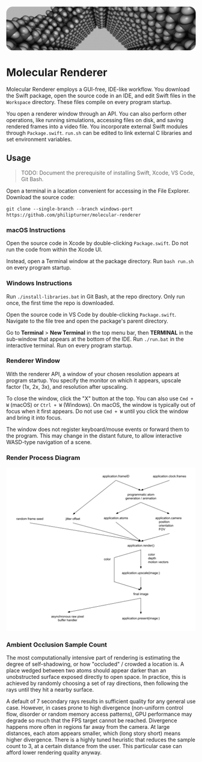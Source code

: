 ![Banner](./Documentation/Banner.png)

# Molecular Renderer

Molecular Renderer employs a GUI-free, IDE-like workflow. You download the Swift package, open the source code in an IDE, and edit Swift files in the `Workspace` directory. These files compile on every program startup.

You open a renderer window through an API. You can also perform other operations, like running simulations, accessing files on disk, and saving rendered frames into a video file. You incorporate external Swift modules through `Package.swift`. `run.sh` can be edited to link external C libraries and set environment variables.

## Usage

> TODO: Document the prerequisite of installing Swift, Xcode, VS Code, Git Bash.

Open a terminal in a location convenient for accessing in the File Explorer. Download the source code:

```
git clone --single-branch --branch windows-port https://github.com/philipturner/molecular-renderer
```

### macOS Instructions

Open the source code in Xcode by double-clicking `Package.swift`. Do not run the code from within the Xcode UI.

Instead, open a Terminal window at the package directory. Run `bash run.sh` on every program startup.

### Windows Instructions

Run `./install-libraries.bat` in Git Bash, at the repo directory. Only run once, the first time the repo is downloaded.

Open the source code in VS Code by double-clicking `Package.swift`. Navigate to the file tree and open the package's parent directory.

Go to <b>Terminal</b> > <b>New Terminal</b> in the top menu bar, then <b>TERMINAL</b> in the sub-window that appears at the bottom of the IDE. Run `./run.bat` in the interactive terminal. Run on every program startup.

### Renderer Window

With the renderer API, a window of your chosen resolution appears at program startup. You specify the monitor on which it appears, upscale factor (1x, 2x, 3x), and resolution after upscaling.

To close the window, click the "X" button at the top. You can also use `Cmd + W` (macOS) or `Ctrl + W` (Windows). On macOS, the window is typically out of focus when it first appears. Do not use `Cmd + W` until you click the window and bring it into focus.

The window does not register keyboard/mouse events or forward them to the program. This may change in the distant future, to allow interactive WASD-type navigation of a scene.

### Render Process Diagram

![Render Process Diagram](./Documentation/RenderProcessDiagram.png)

### Ambient Occlusion Sample Count

The most computationally intensive part of rendering is estimating the degree of self-shadowing, or how "occluded" / crowded a location is. A place wedged between two atoms should appear darker than an unobstructed surface exposed directly to open space. In practice, this is achieved by randomly choosing a set of ray directions, then following the rays until they hit a nearby surface.

A default of 7 secondary rays results in sufficient quality for any general use case. However, in cases prone to high divergence (non-uniform control flow, disorder or random memory access patterns), GPU performance may degrade so much that the FPS target cannot be reached. Divergence happens more often in regions far away from the camera. At large distances, each atom appears smaller, which (long story short) means higher divergence. There is a highly tuned heuristic that reduces the sample count to 3, at a certain distance from the user. This particular case can afford lower rendering quality anyway.
